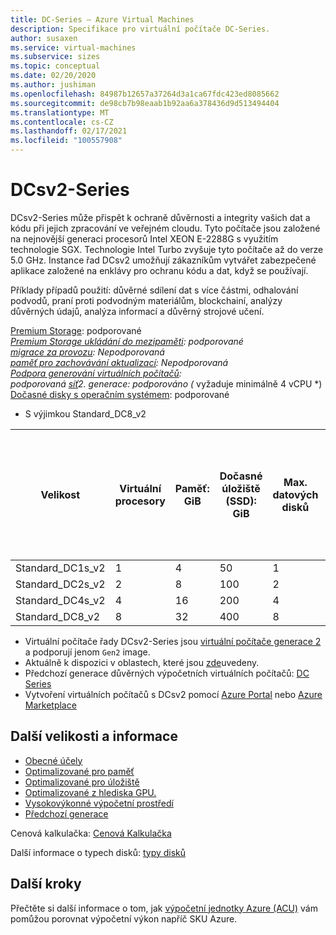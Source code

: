 ```yaml
---
title: DC-Series – Azure Virtual Machines
description: Specifikace pro virtuální počítače DC-Series.
author: susaxen
ms.service: virtual-machines
ms.subservice: sizes
ms.topic: conceptual
ms.date: 02/20/2020
ms.author: jushiman
ms.openlocfilehash: 84987b12657a37264d3a1ca67fdc423ed8085662
ms.sourcegitcommit: de98cb7b98eaab1b92aa6a378436d9d513494404
ms.translationtype: MT
ms.contentlocale: cs-CZ
ms.lasthandoff: 02/17/2021
ms.locfileid: "100557908"
---
```

# <a name="dcsv2-series"></a>DCsv2-Series


DCsv2-Series může přispět k ochraně důvěrnosti a integrity vašich dat a kódu při jejich zpracování ve veřejném cloudu. Tyto počítače jsou založené na nejnovější generaci procesorů Intel XEON E-2288G s využitím technologie SGX. Technologie Intel Turbo zvyšuje tyto počítače až do verze 5.0 GHz. Instance řad DCsv2 umožňují zákazníkům vytvářet zabezpečené aplikace založené na enklávy pro ochranu kódu a dat, když se používají.

Příklady případů použití: důvěrné sdílení dat s více částmi, odhalování podvodů, praní proti podvodným materiálům, blockchainí, analýzy důvěrných údajů, analýza informací a důvěrný strojové učení.

[Premium Storage](premium-storage-performance.md): podporované *<br> 
 [Premium Storage ukládání do mezipaměti](premium-storage-performance.md): podporované <br> 
 [migrace za provozu](maintenance-and-updates.md): Nepodporovaná <br> 
 [paměť pro zachovávání aktualizací](maintenance-and-updates.md): Nepodporovaná <br> 
 [Podpora generování virtuálních počítačů](generation-2.md): <br> 
 podporovaná [síť](../virtual-network/create-vm-accelerated-networking-cli.md)2. generace: podporováno (* vyžaduje minimálně 4 vCPU *) <br>
[Dočasné disky s operačním systémem](ephemeral-os-disks.md): podporované <br>

* S výjimkou Standard_DC8_v2 <br>

| Velikost             | Virtuální procesory | Paměť: GiB | Dočasné úložiště (SSD): GiB | Max. datových disků | Maximální propustnost dočasného úložiště a úložiště v mezipaměti: IOPS / MB/s (velikost mezipaměti v GiB) | Maximální počet síťových karet/očekávaná šířka pásma sítě (MB/s) | Paměť EPC (MiB) |
|------------------|------|-------------|------------------------|----------------|-------------------------------------------------------------------------|----------------------------------------------|---------------------|
| Standard_DC1s_v2 | 1    | 4           | 50                     | 1              | 2000/16                                                                                               | 2   | 28                                      |
| Standard_DC2s_v2 | 2    | 8           | 100                    | 2              | 4000/32                                                                                               | 2  | 56                                          |
| Standard_DC4s_v2 | 4    | 16          | 200                    | 4              | 8000/64                                                                                               | 2  | 112                                          |
| Standard_DC8_v2  | 8   | 32          | 400                    | 8              | 16000/128                                                                                         | 2   | 168                                         |

- Virtuální počítače řady DCsv2-Series jsou [virtuální počítače generace 2](./generation-2.md#creating-a-generation-2-vm) a podporují jenom `Gen2` image.
- Aktuálně k dispozici v oblastech, které jsou [zde](https://azure.microsoft.com/global-infrastructure/services/?products=virtual-machines&regions=all)uvedeny.
- Předchozí generace důvěrných výpočetních virtuálních počítačů: [DC Series](sizes-previous-gen.md#preview-dc-series)
- Vytvoření virtuálních počítačů s DCsv2 pomocí [Azure Portal](./linux/quick-create-portal.md) nebo [Azure Marketplace](https://azuremarketplace.microsoft.com/marketplace/apps/microsoft-azure-compute.acc-virtual-machine-v2?tab=overview)



## <a name="other-sizes-and-information"></a>Další velikosti a informace

- [Obecné účely](sizes-general.md)
- [Optimalizované pro paměť](sizes-memory.md)
- [Optimalizované pro úložiště](sizes-storage.md)
- [Optimalizované z hlediska GPU.](sizes-gpu.md)
- [Vysokovýkonné výpočetní prostředí](sizes-hpc.md)
- [Předchozí generace](sizes-previous-gen.md)

Cenová kalkulačka: [Cenová Kalkulačka](https://azure.microsoft.com/pricing/calculator/)

Další informace o typech disků: [typy disků](./disks-types.md#ultra-disk)

## <a name="next-steps"></a>Další kroky

Přečtěte si další informace o tom, jak [výpočetní jednotky Azure (ACU)](acu.md) vám pomůžou porovnat výpočetní výkon napříč SKU Azure.
